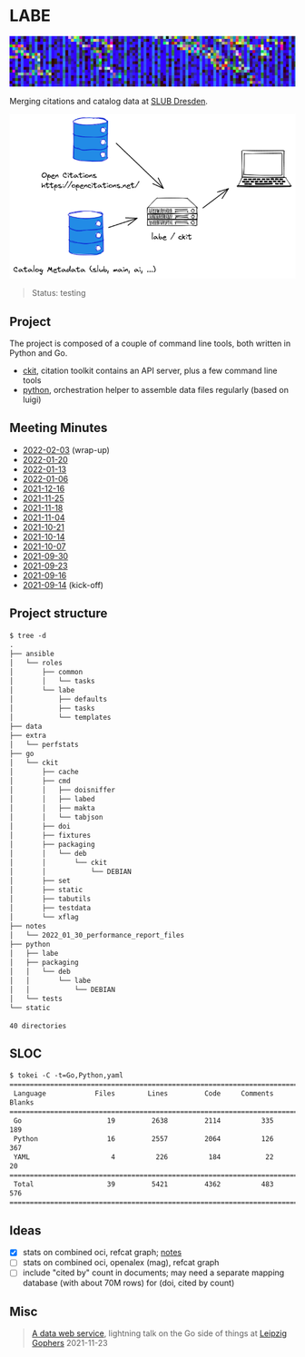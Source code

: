 # LABE

![](static/canvas.png)

Merging citations and catalog data at [SLUB Dresden](https://www.slub-dresden.de/).

![](static/Overview.png)

> Status: testing

## Project

The project is composed of a couple of command line tools, both written in
Python and Go.

* [ckit](go/ckit), citation toolkit contains an API server, plus a few command line tools
* [python](python), orchestration helper to assemble data files regularly (based on luigi)

## Meeting Minutes

* [2022-02-03](notes/2022_02_03_meeting_minutes.md) (wrap-up)
* [2022-01-20](notes/2022_01_20_meeting_minutes.md)
* [2022-01-13](notes/2022_01_13_meeting_minutes.md)
* [2022-01-06](notes/2022_01_06_meeting_minutes.md)
* [2021-12-16](notes/2021_12_16_meeting_minutes.md)
* [2021-11-25](notes/2021_11_25_meeting_minutes.md)
* [2021-11-18](notes/2021_11_18_meeting_minutes.md)
* [2021-11-04](notes/2021_11_04_meeting_minutes.md)
* [2021-10-21](notes/2021_10_21_meeting_minutes.md)
* [2021-10-14](notes/2021_10_14_meeting_minutes.md)
* [2021-10-07](notes/2021_10_07_meeting_minutes.md)
* [2021-09-30](notes/2021_09_30_meeting_minutes.md)
* [2021-09-23](notes/2021_09_23_meeting_minutes.md)
* [2021-09-16](notes/2021_09_16_meeting_minutes.md)
* [2021-09-14](notes/2021_09_14_meeting_minutes.md) (kick-off)

## Project structure

```shell
$ tree -d
.
├── ansible
│   └── roles
│       ├── common
│       │   └── tasks
│       └── labe
│           ├── defaults
│           ├── tasks
│           └── templates
├── data
├── extra
│   └── perfstats
├── go
│   └── ckit
│       ├── cache
│       ├── cmd
│       │   ├── doisniffer
│       │   ├── labed
│       │   ├── makta
│       │   └── tabjson
│       ├── doi
│       ├── fixtures
│       ├── packaging
│       │   └── deb
│       │       └── ckit
│       │           └── DEBIAN
│       ├── set
│       ├── static
│       ├── tabutils
│       ├── testdata
│       └── xflag
├── notes
│   └── 2022_01_30_performance_report_files
├── python
│   ├── labe
│   ├── packaging
│   │   └── deb
│   │       └── labe
│   │           └── DEBIAN
│   └── tests
└── static

40 directories
```

## SLOC

```
$ tokei -C -t=Go,Python,yaml
===============================================================================
 Language            Files        Lines         Code     Comments       Blanks
===============================================================================
 Go                     19         2638         2114          335          189
 Python                 16         2557         2064          126          367
 YAML                    4          226          184           22           20
===============================================================================
 Total                  39         5421         4362          483          576
===============================================================================
```

## Ideas

* [x] stats on combined oci, refcat graph; [notes](notes/2022_02_08_stats_oci_refcat.md)
* [ ] stats on combined oci, openalex (mag), refcat graph
* [ ] include "cited by" count in documents; may need a separate mapping database (with about 70M rows) for (doi, cited by count)

## Misc

> [A data web service](https://github.com/miku/dwstalk), lightning talk on the
> Go side of things at [Leipzig Gophers](https://golangleipzig.space/)
> 2021-11-23
